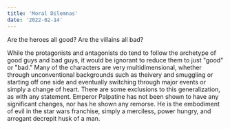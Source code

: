 ```yaml
---
title: 'Moral Dilemnas'
date: '2022-02-14'
---
```


Are the heroes all good? Are the villains all bad?

While the protagonists and antagonists do tend to follow the archetype of good guys and bad guys, it would be ignorant to reduce them to just "good" or "bad." Many of the characters are very multidimensional, whether through unconventional backgrounds such as theivery and smuggling or starting off one side and eventually switching through major events or simply a change of heart. There are some exclusions to this generalization, as with any statement. Emperor Palpatine has not been shown to have any significant changes, nor has he shown any remorse. He is the embodiment of evil in the star wars franchise, simply a merciless, power hungry, and arrogant decrepit husk of a man.
